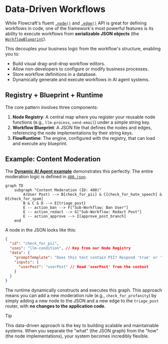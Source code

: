# Data-Driven Workflows

While Flowcraft's fluent [`.node()`](/api/flow#node-tinput-toutput-taction-id-implementation-options) and [`.edge()`](/api/flow#edge-source-target-options) API is great for defining workflows in code, one of the framework's most powerful features is its ability to execute workflows from **serializable JSON objects** (the [`WorkflowBlueprint`](/api/flow#workflowblueprint-interface)).

This decouples your business logic from the workflow's structure, enabling you to:

-   Build visual drag-and-drop workflow editors.
-   Allow non-developers to configure or modify business processes.
-   Store workflow definitions in a database.
-   Dynamically generate and execute workflows in AI agent systems.

## Registry + Blueprint + Runtime

The core pattern involves three components:

1.  **Node Registry**: A central map where you register your reusable node functions (e.g., `llm-process`, `send-email`) under a simple string key.
2.  **Workflow Blueprint**: A JSON file that defines the nodes and edges, referencing the node implementations by their string keys.
3.  **FlowRuntime**: The engine, configured with the registry, that can load and execute any blueprint.

## Example: Content Moderation

The **[Dynamic AI Agent example](/examples/declarative)** demonstrates this perfectly. The entire moderation logic is defined in [`400.json`](https://github.com/gorango/flowcraft/tree/master/examples/4.declarative/data/4.content-moderation/400.json).

```mermaid
graph TD
    subgraph "Content Moderation (ID: 400)"
        A(User Post) --> B[check_for_pii] & C[check_for_hate_speech] & D[check_for_spam]
        B & C & D --> E{triage_post}
        E -- action_ban --> F["Sub-Workflow: Ban User"]
        E -- action_redact --> G["Sub-Workflow: Redact Post"]
        E -- action_approve --> I[approve_post_branch]
    end
```

A node in the JSON looks like this:

```json
{
  "id": "check_for_pii",
  "uses": "llm-condition", // Key from our Node Registry
  "data": {
    "promptTemplate": "Does this text contain PII? Respond 'true' or 'false'.\n\nText: \"{{userPost}}\"",
    "inputs": {
      "userPost": "userPost" // Read 'userPost' from the context
    }
  }
}
```

The runtime dynamically constructs and executes this graph. This approach means you can add a new moderation rule (e.g., `check_for_profanity`) by simply adding a new node to the JSON and a new edge to the `triage_post` router, with **no changes to the application code**.

> [!TIP]
> This data-driven approach is the key to building scalable and maintainable systems. When you separate the "what" (the JSON graph) from the "how" (the node implementations), your system becomes incredibly flexible.
